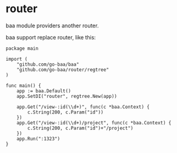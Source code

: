 # router
baa module providers another router.

baa support replace router, like this:

```
package main

import (
	"github.com/go-baa/baa"
	"github.com/go-baa/router/regtree"
)

func main() {
	app := baa.Default()
	app.SetDI("router", regtree.New(app))

	app.Get("/view-:id(\\d+)", func(c *baa.Context) {
		c.String(200, c.Param("id"))
	})
	app.Get("/view-:id(\\d+)/project", func(c *baa.Context) {
		c.String(200, c.Param("id")+"/project")
	})
	app.Run(":1323")
}
```